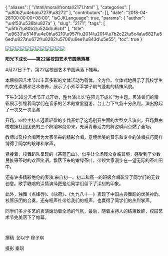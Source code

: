 {
    "aliases": [
        "/html/moral/frontal/2171.html"
    ],
    "categories": [
        "\u80b2\u4eba\u7279\u8272"
    ],
    "contributors": [],
    "date": "2018-04-28T00:00:00+08:00",
    "isCJKLanguage": true,
    "params": {
        "author": "\u4f53\u536b\u827a"
    },
    "slug": "2171",
    "tags": [
        "\u5fb7\u80b2\u524d\u6cbf"
    ],
    "title": "\u9633\u5149\u4e0b\u6210\u957f\u2014\u2014\u7b2c22\u5c4a\u6821\u56ed\u827a\u672f\u8282\u5706\u6ee1\u843d\u5e55",
    "toc": true
}

![](https://cdn.tfls.online/mirror/full/6d6fb9739cdb2d193a99f25cb0d59c3e1f68526a.jpg)![](https://cdn.tfls.online/mirror/full/923fe28da1572e46f39e09b46e03f093028c0dc4.jpg)![](https://cdn.tfls.online/mirror/full/7225c8611ca1fcacfcd99343ca66710f8567df58.jpg)![](https://cdn.tfls.online/mirror/full/d3c958b33bf7b9542f6e6db50d68004a03dfbf09.jpg)![](https://cdn.tfls.online/mirror/full/128cb69070b3be9d04b4bca2148d303f5cb9f69f.jpg)![](https://cdn.tfls.online/mirror/full/ba5fc5ec259a0706d40655c500e0118890a50542.jpg)![](https://cdn.tfls.online/mirror/full/a5498a740ffbc4b99c941ec4929ffac66bb0b49b.jpg)![](https://cdn.tfls.online/mirror/full/d1b3640175c9d77d8e9f78f9d917ec4c88a499d4.jpg)![](https://cdn.tfls.online/mirror/full/f913ea0434c70fae09e7bba181dc38bc86007cee.jpg)![](https://cdn.tfls.online/mirror/full/50441fe11c63086e273218b7c035c4bad4e7c479.jpg)![](https://cdn.tfls.online/mirror/full/bed5ffb1c6c07679d0a301f1e6f56fa40b65e35c.jpg)![](https://cdn.tfls.online/mirror/full/1ebea2ccbc4ea00d609c0efe189592db8a481d6c.jpg)







**阳光下成长——第22届校园艺术节圆满落幕**




4月27日下午，第22届校园艺术节圆满落下帷幕。




本届校园艺术节以丰富多彩的文体活动为载体，全方位、立体式地展示了我校学生的文化素质和艺术修养，展示了小外莘莘学子朝气蓬勃的精神风貌。




下午3:30分艺术节正式开始，整台演出以“在阳光下成长”为主题，表演者们的精彩展示引领着同学们在音乐的艺术殿堂里遨游，台上台下气氛十分热烈，演出掀起了一次又一次高潮




开场，四位主持人迈着轻盈的步伐开始了这场别开生面的大型文艺演出，开场舞由啦啦操社团团员的三个舞蹈串烧带来，充满青春活力的舞姿瞬间点燃了全场。




教师以及校合唱团为大家带来的精彩合唱，意境优美的音乐和专业的演唱技巧同样博得了同学的眼球和掌声。




紧接着，校舞蹈队呈现的《茶蕴巴山》，似乎让全场观众身临其境，感受到了少数民族采茶时的欢声笑语。飘落下来的嫩绿茶叶，带领大家漫步在一望无际的茶叶田中。




还有许多精彩绝伦的表演:来自初一、初二和高一的班级合唱彰显了同学们的无效创意。歌手联唱的深情演绎更是给同学们留下了深刻的印象。




此外，独舞《点绛唇》、《咏荷》、《九九八十一》表现了中国古典舞蹈的优美神韵。校管乐团的合奏，还有相声社带给我们的相声，也赢得了同学们的热烈掌声。




同学们多才多艺的表演煽动着全场的气氛，最后，随着主持人的结束致辞，校园艺术节完美落下了帷幕。




 




撰稿  彭以宁 穆子琪




摄影 秦琪 




  




